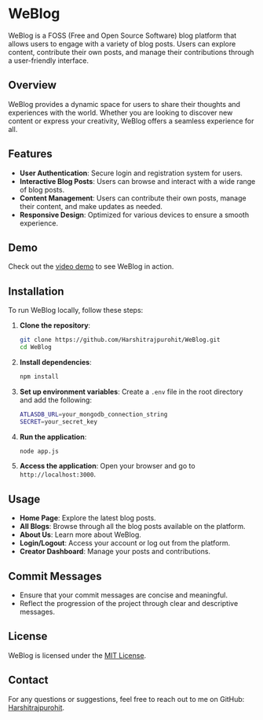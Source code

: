 # WeBlog

WeBlog is a FOSS (Free and Open Source Software) blog platform that allows users to engage with a variety of blog posts. Users can explore content, contribute their own posts, and manage their contributions through a user-friendly interface.

## Overview

WeBlog provides a dynamic space for users to share their thoughts and experiences with the world. Whether you are looking to discover new content or express your creativity, WeBlog offers a seamless experience for all.

## Features

- **User Authentication**: Secure login and registration system for users.
- **Interactive Blog Posts**: Users can browse and interact with a wide range of blog posts.
- **Content Management**: Users can contribute their own posts, manage their content, and make updates as needed.
- **Responsive Design**: Optimized for various devices to ensure a smooth experience.

## Demo

Check out the [video demo](#) to see WeBlog in action.

## Installation

To run WeBlog locally, follow these steps:

1. **Clone the repository**:
    ```sh
    git clone https://github.com/Harshitrajpurohit/WeBlog.git
    cd WeBlog
    ```

2. **Install dependencies**:
    ```sh
    npm install
    ```

3. **Set up environment variables**:
    Create a `.env` file in the root directory and add the following:
    ```sh
    ATLASDB_URL=your_mongodb_connection_string
    SECRET=your_secret_key
    ```

4. **Run the application**:
    ```sh
    node app.js
    ```

5. **Access the application**:
    Open your browser and go to `http://localhost:3000`.

## Usage

- **Home Page**: Explore the latest blog posts.
- **All Blogs**: Browse through all the blog posts available on the platform.
- **About Us**: Learn more about WeBlog.
- **Login/Logout**: Access your account or log out from the platform.
- **Creator Dashboard**: Manage your posts and contributions.

## Commit Messages

- Ensure that your commit messages are concise and meaningful.
- Reflect the progression of the project through clear and descriptive messages.

## License

WeBlog is licensed under the [MIT License](LICENSE).

## Contact

For any questions or suggestions, feel free to reach out to me on GitHub: [Harshitrajpurohit](https://github.com/Harshitrajpurohit).
